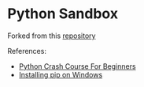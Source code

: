 # Python Sandbox

Forked from this [repository](https://github.com/bradtraversy/python_sandbox)

References:
- [Python Crash Course For Beginners](https://www.youtube.com/watch?v=JJmcL1N2KQs)
- [Installing pip on Windows](https://dev.to/el_joft/installing-pip-on-windows)